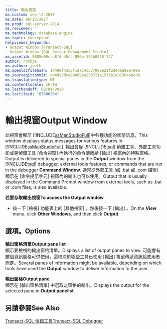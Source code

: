 ```yaml
---
title: 輸出視窗
ms.custom: seo-lt-2019
ms.date: 06/13/2017
ms.prod: sql-server-2014
ms.reviewer: ''
ms.technology: database-engine
ms.topic: conceptual
helpviewer_keywords:
- Output Window [Transact-SQL]
- Output Window [SQL Server Management Studio]
ms.assetid: 9808e00c-c8f6-45cc-896e-192b8420f747
author: rothja
ms.author: jroth
ms.openlocfilehash: 1d490f4355f1dac4c337002e22f2d4dae82a7e9a
ms.sourcegitcommit: ad4d92dce894592a259721a1571b1d8736abacdb
ms.translationtype: MT
ms.contentlocale: zh-TW
ms.lasthandoff: 08/04/2020
ms.locfileid: "87606204"
---
```

# <a name="output-window"></a><span data-ttu-id="7a03c-102">輸出視窗</span><span class="sxs-lookup"><span data-stu-id="7a03c-102">Output Window</span></span>
  <span data-ttu-id="7a03c-103">此視窗會顯示 [!INCLUDE[ssManStudioFull](../../includes/ssmanstudiofull-md.md)]中各種功能的狀態訊息。</span><span class="sxs-lookup"><span data-stu-id="7a03c-103">This window displays status messages for various features in [!INCLUDE[ssManStudioFull](../../includes/ssmanstudiofull-md.md)].</span></span> <span data-ttu-id="7a03c-104">輸出會從 [!INCLUDE[tsql](../../includes/tsql-md.md)] 偵錯工具、外部工具功能或是偵錯工具 [命令視窗] 內執行的命令傳遞給 [輸出] 視窗內的特殊窗格。</span><span class="sxs-lookup"><span data-stu-id="7a03c-104">Output is delivered to special panes in the **Output** window from the [!INCLUDE[tsql](../../includes/tsql-md.md)] debugger, external tools features, or commands that are run in the debugger **Command Window**.</span></span> <span data-ttu-id="7a03c-105">通常從外部工具 (如 .bat 或 .com 檔案) 顯示在 [命令提示字元] 視窗內的輸出也可以使用。</span><span class="sxs-lookup"><span data-stu-id="7a03c-105">Output that is usually displayed in the Command Prompt window from external tools, such as .bat or .com files, is also available.</span></span>  
  
 <span data-ttu-id="7a03c-106">**若要存取輸出視窗**</span><span class="sxs-lookup"><span data-stu-id="7a03c-106">**To access the Output window**</span></span>  
  
-   <span data-ttu-id="7a03c-107">按一下 [檢視]  功能表上的 [其他視窗]  ，然後按一下 [輸出]  。</span><span class="sxs-lookup"><span data-stu-id="7a03c-107">On the **View** menu, click **Other Windows**, and then click **Output**.</span></span>  
  
## <a name="options"></a><span data-ttu-id="7a03c-108">選項。</span><span class="sxs-lookup"><span data-stu-id="7a03c-108">Options</span></span>  
 <span data-ttu-id="7a03c-109">**輸出窗格清單**</span><span class="sxs-lookup"><span data-stu-id="7a03c-109">**Output pane list**</span></span>  
 <span data-ttu-id="7a03c-110">顯示要檢視的輸出窗格清單。</span><span class="sxs-lookup"><span data-stu-id="7a03c-110">Displays a list of output panes to view.</span></span> <span data-ttu-id="7a03c-111">可能會有數個資訊窗格可供使用，這取決於哪些工具已使用 [輸出]  視窗傳遞資訊給使用者而定。</span><span class="sxs-lookup"><span data-stu-id="7a03c-111">Several panes of information might be available, depending on which tools have used the **Output** window to deliver information to the user.</span></span>  
  
 <span data-ttu-id="7a03c-112">**輸出窗格**</span><span class="sxs-lookup"><span data-stu-id="7a03c-112">**Output pane**</span></span>  
 <span data-ttu-id="7a03c-113">顯示在 [輸出窗格清單]  中選取之窗格的輸出。</span><span class="sxs-lookup"><span data-stu-id="7a03c-113">Displays the output for the selected pane in **Output panelist**.</span></span>  
  
## <a name="see-also"></a><span data-ttu-id="7a03c-114">另請參閱</span><span class="sxs-lookup"><span data-stu-id="7a03c-114">See Also</span></span>  
 [<span data-ttu-id="7a03c-115">Transact-SQL 偵錯工具</span><span class="sxs-lookup"><span data-stu-id="7a03c-115">Transact-SQL Debugger</span></span>](transact-sql-debugger.md)  
